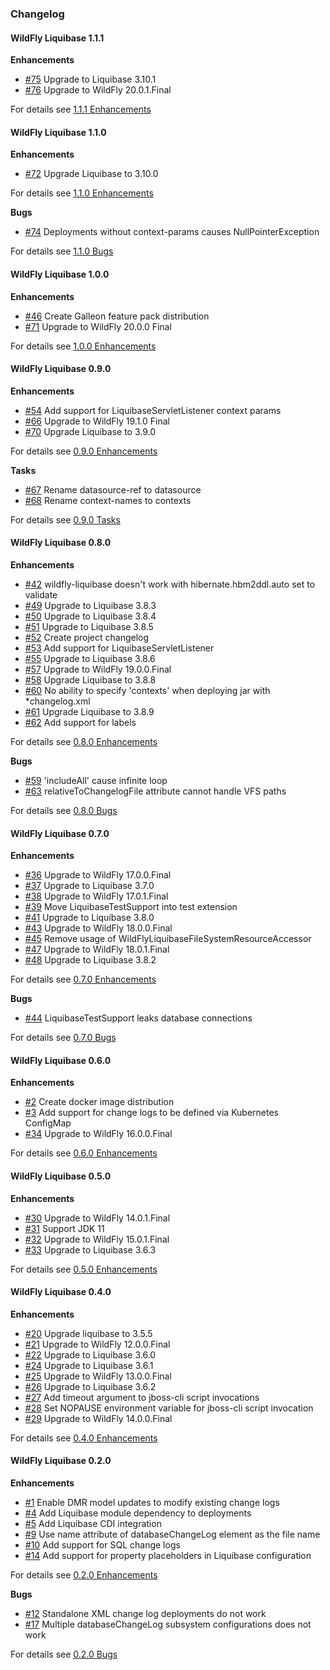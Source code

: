 ### Changelog

#### WildFly Liquibase 1.1.1

**Enhancements**

* [#75][75] Upgrade to Liquibase 3.10.1
* [#76][76] Upgrade to WildFly 20.0.1.Final

For details see [1.1.1 Enhancements](https://github.com/jamesnetherton/wildfly-liquibase/issues?q=milestone%3A"1.1.1"+label%3Aenhancement)

[75]: https://github.com/jamesnetherton/wildfly-liquibase/issues/75
[76]: https://github.com/jamesnetherton/wildfly-liquibase/issues/76

#### WildFly Liquibase 1.1.0

**Enhancements**

* [#72][72] Upgrade Liquibase to 3.10.0

For details see [1.1.0 Enhancements](https://github.com/jamesnetherton/wildfly-liquibase/issues?q=milestone%3A"1.1.0"+label%3Aenhancement)

**Bugs**

* [#74][74] Deployments without context-params causes NullPointerException

For details see [1.1.0 Bugs](https://github.com/jamesnetherton/wildfly-liquibase/issues?q=milestone%3A"1.1.0"+label%3Abug)

[72]: https://github.com/jamesnetherton/wildfly-liquibase/issues/72
[74]: https://github.com/jamesnetherton/wildfly-liquibase/issues/74

#### WildFly Liquibase 1.0.0

**Enhancements**

* [#46][46] Create Galleon feature pack distribution
* [#71][71] Upgrade to WildFly 20.0.0 Final

For details see [1.0.0 Enhancements](https://github.com/jamesnetherton/wildfly-liquibase/issues?q=milestone%3A"1.0.0"+label%3Aenhancement)

[46]: https://github.com/jamesnetherton/wildfly-liquibase/issues/46
[71]: https://github.com/jamesnetherton/wildfly-liquibase/issues/71

#### WildFly Liquibase 0.9.0

**Enhancements**

* [#54][54] Add support for LiquibaseServletListener context params
* [#66][66] Upgrade to WildFly 19.1.0 Final
* [#70][70] Upgrade Liquibase to 3.9.0

For details see [0.9.0 Enhancements](https://github.com/jamesnetherton/wildfly-liquibase/issues?q=milestone%3A"0.9.0"+label%3Aenhancement)

**Tasks**

* [#67][67] Rename datasource-ref to datasource
* [#68][68] Rename context-names to contexts

For details see [0.9.0 Tasks](https://github.com/jamesnetherton/wildfly-liquibase/issues?q=milestone%3A"0.9.0"+label%3Atask)

[54]: https://github.com/jamesnetherton/wildfly-liquibase/issues/54
[66]: https://github.com/jamesnetherton/wildfly-liquibase/issues/66
[70]: https://github.com/jamesnetherton/wildfly-liquibase/issues/70
[67]: https://github.com/jamesnetherton/wildfly-liquibase/issues/67
[68]: https://github.com/jamesnetherton/wildfly-liquibase/issues/68

#### WildFly Liquibase 0.8.0

**Enhancements**

* [#42][42] wildfly-liquibase doesn't work with hibernate.hbm2ddl.auto set to validate
* [#49][49] Upgrade to Liquibase 3.8.3
* [#50][50] Upgrade to Liquibase 3.8.4
* [#51][51] Upgrade to Liquibase 3.8.5
* [#52][52] Create project changelog
* [#53][53] Add support for LiquibaseServletListener
* [#55][55] Upgrade to Liquibase 3.8.6
* [#57][57] Upgrade to WildFly 19.0.0.Final
* [#58][58] Upgrade Liquibase to 3.8.8
* [#60][60] No ability to specify 'contexts' when deploying jar with *changelog.xml
* [#61][61] Upgrade Liquibase to 3.8.9
* [#62][62] Add support for labels

For details see [0.8.0 Enhancements](https://github.com/jamesnetherton/wildfly-liquibase/issues?q=milestone%3A"0.8.0"+label%3Aenhancement)

**Bugs**

* [#59][59] 'includeAll' cause infinite loop
* [#63][63] relativeToChangelogFile attribute cannot handle VFS paths

For details see [0.8.0 Bugs](https://github.com/jamesnetherton/wildfly-liquibase/issues?q=milestone%3A"0.8.0"+label%3Abug)

[42]: https://github.com/jamesnetherton/wildfly-liquibase/issues/42
[49]: https://github.com/jamesnetherton/wildfly-liquibase/issues/49
[50]: https://github.com/jamesnetherton/wildfly-liquibase/issues/50
[51]: https://github.com/jamesnetherton/wildfly-liquibase/issues/51
[52]: https://github.com/jamesnetherton/wildfly-liquibase/issues/52
[53]: https://github.com/jamesnetherton/wildfly-liquibase/issues/53
[55]: https://github.com/jamesnetherton/wildfly-liquibase/issues/55
[57]: https://github.com/jamesnetherton/wildfly-liquibase/issues/57
[58]: https://github.com/jamesnetherton/wildfly-liquibase/issues/58
[60]: https://github.com/jamesnetherton/wildfly-liquibase/issues/60
[61]: https://github.com/jamesnetherton/wildfly-liquibase/issues/61
[62]: https://github.com/jamesnetherton/wildfly-liquibase/issues/62
[59]: https://github.com/jamesnetherton/wildfly-liquibase/issues/59
[63]: https://github.com/jamesnetherton/wildfly-liquibase/issues/63

#### WildFly Liquibase 0.7.0

**Enhancements**

* [#36][36] Upgrade to WildFly 17.0.0.Final
* [#37][37] Upgrade to Liquibase 3.7.0
* [#38][38] Upgrade to WildFly 17.0.1.Final
* [#39][39] Move LiquibaseTestSupport into test extension
* [#41][41] Upgrade to Liquibase 3.8.0
* [#43][43] Upgrade to WildFly 18.0.0.Final
* [#45][45] Remove usage of WildFlyLiquibaseFileSystemResourceAccessor
* [#47][47] Upgrade to WildFly 18.0.1.Final
* [#48][48] Upgrade to Liquibase 3.8.2

For details see [0.7.0 Enhancements](https://github.com/jamesnetherton/wildfly-liquibase/issues?q=milestone%3A"0.7.0"+label%3Aenhancement)

**Bugs**

* [#44][44] LiquibaseTestSupport leaks database connections

For details see [0.7.0 Bugs](https://github.com/jamesnetherton/wildfly-liquibase/issues?q=milestone%3A"0.7.0"+label%3Abug)

[36]: https://github.com/jamesnetherton/wildfly-liquibase/issues/36
[37]: https://github.com/jamesnetherton/wildfly-liquibase/issues/37
[38]: https://github.com/jamesnetherton/wildfly-liquibase/issues/38
[39]: https://github.com/jamesnetherton/wildfly-liquibase/issues/39
[41]: https://github.com/jamesnetherton/wildfly-liquibase/issues/41
[43]: https://github.com/jamesnetherton/wildfly-liquibase/issues/43
[45]: https://github.com/jamesnetherton/wildfly-liquibase/issues/45
[47]: https://github.com/jamesnetherton/wildfly-liquibase/issues/47
[48]: https://github.com/jamesnetherton/wildfly-liquibase/issues/48
[44]: https://github.com/jamesnetherton/wildfly-liquibase/issues/44

#### WildFly Liquibase 0.6.0

**Enhancements**

* [#2][2] Create docker image distribution
* [#3][3] Add support for change logs to be defined via Kubernetes ConfigMap
* [#34][34] Upgrade to WildFly 16.0.0.Final

For details see [0.6.0 Enhancements](https://github.com/jamesnetherton/wildfly-liquibase/issues?q=milestone%3A"0.6.0"+label%3Aenhancement)

[2]: https://github.com/jamesnetherton/wildfly-liquibase/issues/2
[3]: https://github.com/jamesnetherton/wildfly-liquibase/issues/3
[34]: https://github.com/jamesnetherton/wildfly-liquibase/issues/34

#### WildFly Liquibase 0.5.0

**Enhancements**

* [#30][30] Upgrade to WildFly 14.0.1.Final
* [#31][31] Support JDK 11
* [#32][32] Upgrade to WildFly 15.0.1.Final
* [#33][33] Upgrade to Liquibase 3.6.3

For details see [0.5.0 Enhancements](https://github.com/jamesnetherton/wildfly-liquibase/issues?q=milestone%3A"0.5.0"+label%3Aenhancement)

[30]: https://github.com/jamesnetherton/wildfly-liquibase/issues/30
[31]: https://github.com/jamesnetherton/wildfly-liquibase/issues/31
[32]: https://github.com/jamesnetherton/wildfly-liquibase/issues/32
[33]: https://github.com/jamesnetherton/wildfly-liquibase/issues/33

#### WildFly Liquibase 0.4.0

**Enhancements**

* [#20][20] Upgrade liquibase to 3.5.5
* [#21][21] Upgrade to WildFly 12.0.0.Final
* [#22][22] Upgrade to Liquibase 3.6.0
* [#24][24] Upgrade to Liquibase 3.6.1
* [#25][25] Upgrade to WildFly 13.0.0.Final
* [#26][26] Upgrade to Liquibase 3.6.2
* [#27][27] Add timeout argument to jboss-cli script invocations
* [#28][28] Set NOPAUSE environment variable for jboss-cli script invocation
* [#29][29] Upgrade to WildFly 14.0.0.Final

For details see [0.4.0 Enhancements](https://github.com/jamesnetherton/wildfly-liquibase/issues?q=milestone%3A"0.4.0"+label%3Aenhancement)

[20]: https://github.com/jamesnetherton/wildfly-liquibase/issues/20
[21]: https://github.com/jamesnetherton/wildfly-liquibase/issues/21
[22]: https://github.com/jamesnetherton/wildfly-liquibase/issues/22
[24]: https://github.com/jamesnetherton/wildfly-liquibase/issues/24
[25]: https://github.com/jamesnetherton/wildfly-liquibase/issues/25
[26]: https://github.com/jamesnetherton/wildfly-liquibase/issues/26
[27]: https://github.com/jamesnetherton/wildfly-liquibase/issues/27
[28]: https://github.com/jamesnetherton/wildfly-liquibase/issues/28
[29]: https://github.com/jamesnetherton/wildfly-liquibase/issues/29

#### WildFly Liquibase 0.2.0

**Enhancements**

* [#1][1] Enable DMR model updates to modify existing change logs
* [#4][4] Add Liquibase module dependency to deployments
* [#5][5] Add Liquibase CDI integration
* [#9][9] Use name attribute of databaseChangeLog element as the file name
* [#10][10] Add support for SQL change logs
* [#14][14] Add support for property placeholders in Liquibase configuration

For details see [0.2.0 Enhancements](https://github.com/jamesnetherton/wildfly-liquibase/issues?q=milestone%3A"0.2.0"+label%3Aenhancement)

**Bugs**

* [#12][12] Standalone XML change log deployments do not work
* [#17][17] Multiple databaseChangeLog subsystem configurations does not work

For details see [0.2.0 Bugs](https://github.com/jamesnetherton/wildfly-liquibase/issues?q=milestone%3A"0.2.0"+label%3Abug)

[1]: https://github.com/jamesnetherton/wildfly-liquibase/issues/1
[4]: https://github.com/jamesnetherton/wildfly-liquibase/issues/4
[5]: https://github.com/jamesnetherton/wildfly-liquibase/issues/5
[9]: https://github.com/jamesnetherton/wildfly-liquibase/issues/9
[10]: https://github.com/jamesnetherton/wildfly-liquibase/issues/10
[14]: https://github.com/jamesnetherton/wildfly-liquibase/issues/14
[12]: https://github.com/jamesnetherton/wildfly-liquibase/issues/12
[17]: https://github.com/jamesnetherton/wildfly-liquibase/issues/17